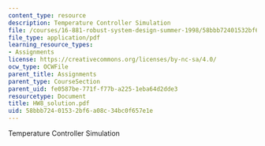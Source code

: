 ```yaml
---
content_type: resource
description: Temperature Controller Simulation
file: /courses/16-881-robust-system-design-summer-1998/58bbb72401532bf6a08c34bc0f657e1e_HW8_solution.pdf
file_type: application/pdf
learning_resource_types:
- Assignments
license: https://creativecommons.org/licenses/by-nc-sa/4.0/
ocw_type: OCWFile
parent_title: Assignments
parent_type: CourseSection
parent_uid: fe0587be-771f-f77b-a225-1eba64d2dde3
resourcetype: Document
title: HW8_solution.pdf
uid: 58bbb724-0153-2bf6-a08c-34bc0f657e1e
---
```

Temperature Controller Simulation